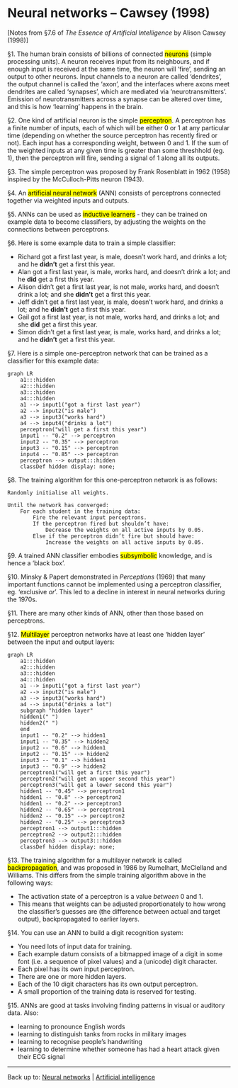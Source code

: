 # Neural networks – Cawsey (1998)

\[Notes from §7.6 of *The Essence of Artificial Intelligence* by Alison Cawsey (1998)\]

§1. The human brain consists of billions of connected <mark>neurons</mark> (simple processing units). A neuron receives input from its neighbours, and if enough input is received at the same time, the neuron will ‘fire’, sending an output to other neurons. Input channels to a neuron are called ‘dendrites’, the output channel is called the ‘axon’, and the interfaces where axons meet dendrites are called ‘synapses’, which are mediated via ‘neurotransmitters’. Emission of neurotransmitters across a synapse can be altered over time, and this is how ‘learning’ happens in the brain.

§2. One kind of artificial neuron is the simple <mark>perceptron</mark>. A perceptron has a finite number of inputs, each of which will be either 0 or 1 at any particular time (depending on whether the source perceptron has recently fired or not). Each input has a corresponding weight, between 0 and 1. If the sum of the weighted inputs at any given time is greater than some threshhold (eg. 1), then the perceptron will fire, sending a signal of 1 along all its outputs. 

§3. The simple perceptron was proposed by Frank Rosenblatt in 1962 (1958) inspired by the McCulloch-Pitts neuron (1943).

§4. An <mark>artificial neural network</mark> (ANN) consists of perceptrons connected together via weighted inputs and outputs. 

§5. ANNs can be used as <mark>inductive learners</mark> - they can be trained on example data to become classifiers, by adjusting the weights on the connections between perceptrons.

§6. Here is some example data to train a simple classifier:
- Richard got a first last year, is male, doesn’t work hard, and drinks a lot; and he **didn’t** get a first this year.
- Alan got a first last year, is male, works hard, and doesn’t drink a lot; and he **did** get a first this year.
- Alison didn’t get a first last year, is not male, works hard, and doesn’t drink a lot; and she **didn’t** get a first this year.
- Jeff didn’t get a first last year, is male, doesn’t work hard, and drinks a lot; and he **didn’t** get a first this year.
- Gail got a first last year, is not male, works hard, and drinks a lot; and she **did** get a first this year.
- Simon didn’t get a first last year, is male, works hard, and drinks a lot; and he **didn’t** get a first this year.

§7. Here is a simple one-perceptron network that can be trained as a classifier for this example data:

```mermaid
graph LR
    a1:::hidden
    a2:::hidden
    a3:::hidden
    a4:::hidden
    a1 --> input1("got a first last year")
    a2 --> input2("is male")
    a3 --> input3("works hard")
    a4 --> input4("drinks a lot")
    perceptron("will get a first this year")
    input1 -- "0.2" --> perceptron
    input2 -- "0.35" --> perceptron
    input3 -- "0.15" --> perceptron
    input4 -- "0.85" --> perceptron
    perceptron --> output:::hidden
    classDef hidden display: none;
```

§8. The training algorithm for this one-perceptron network is as follows:

```
Randomly initialise all weights.

Until the network has converged:
    For each student in the training data:
        Fire the relevant input perceptrons.
        If the perceptron fired but shouldn’t have:
            Decrease the weights on all active inputs by 0.05.
        Else if the perceptron didn’t fire but should have:
            Increase the weights on all active inputs by 0.05.
```

§9. A trained ANN classifier embodies <mark>subsymbolic</mark> knowledge, and is hence a ‘black box’.

§10. Minsky & Papert demonstrated in *Perceptions* (1969) that many important functions cannot be implemented using a perceptron classifier, eg. ‘exclusive *or*’. This led to a decline in interest in neural networks during the 1970s.

§11. There are many other kinds of ANN, other than those based on perceptrons.

§12. <mark>Multilayer</mark> perceptron networks have at least one ‘hidden layer’ between the input and output layers:

```mermaid
graph LR
    a1:::hidden
    a2:::hidden
    a3:::hidden
    a4:::hidden
    a1 --> input1("got a first last year")
    a2 --> input2("is male")
    a3 --> input3("works hard")
    a4 --> input4("drinks a lot")
    subgraph "hidden layer"
    hidden1(" ")
    hidden2(" ")
    end
    input1 -- "0.2" --> hidden1
    input1 -- "0.35" --> hidden2
    input2 -- "0.6" --> hidden1
    input2 -- "0.15" --> hidden2
    input3 -- "0.1" --> hidden1
    input3 -- "0.9" --> hidden2
    perceptron1("will get a first this year")
    perceptron2("will get an upper second this year")
    perceptron3("will get a lower second this year")
    hidden1 -- "0.45" --> perceptron1
    hidden1 -- "0.8" --> perceptron2
    hidden1 -- "0.2" --> perceptron3
    hidden2 -- "0.65" --> perceptron1
    hidden2 -- "0.15" --> perceptron2
    hidden2 -- "0.25" --> perceptron3
    perceptron1 --> output1:::hidden
    perceptron2 --> output2:::hidden
    perceptron3 --> output3:::hidden
    classDef hidden display: none;
```

§13. The training algorithm for a multilayer network is called <mark>backpropagation</mark>, and was proposed in 1986 by Rumelhart, McClelland and Williams. This differs from the simple training algorithm above in the following ways:
- The activation state of a perceptron is a value *between* 0 and 1.
- This means that weights can be adjusted proportionately to how wrong the classifier’s guesses are (the difference between actual and target output), backpropagated to earlier layers.

§14. You can use an ANN to build a digit recognition system:
- You need lots of input data for training.
- Each example datum consists of a bitmapped image of a digit in some font (i.e. a sequence of pixel values) and a (unicode) digit character.
- Each pixel has its own input perceptron.
- There are one or more hidden layers.
- Each of the 10 digit characters has its own output perceptron.
- A small proportion of the training data is reserved for testing.

§15. ANNs are good at tasks involving finding patterns in visual or auditory data. Also:
- learning to pronounce English words
- learning to distinguish tanks from rocks in military images
- learning to recognise people’s handwriting
- learning to determine whether someone has had a heart attack given their ECG signal

----

Back up to: [Neural networks](index.md) | [Artificial intelligence](../index.md)
